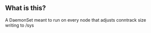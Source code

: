 ## What is this?
A DaemonSet meant to run on every node that adjusts conntrack size writing to /sys 
